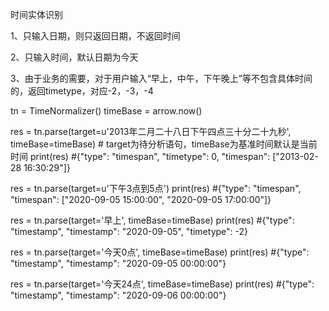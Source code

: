 时间实体识别

1、只输入日期，则只返回日期，不返回时间

2、只输入时间，默认日期为今天

3、由于业务的需要，对于用户输入“早上，中午，下午晚上”等不包含具体时间的，返回timetype，对应-2，-3，-4

tn = TimeNormalizer() timeBase = arrow.now()

res = tn.parse(target=u'2013年二月二十八日下午四点三十分二十九秒', timeBase=timeBase) # target为待分析语句，timeBase为基准时间默认是当前时间 print(res) #{"type": "timespan", "timetype": 0, "timespan": ["2013-02-28 16:30:29"]}

res = tn.parse(target=u'下午3点到5点') print(res) #{"type": "timespan", "timespan": ["2020-09-05 15:00:00", "2020-09-05 17:00:00"]}

res = tn.parse(target='早上', timeBase=timeBase) print(res) #{"type": "timestamp", "timestamp": "2020-09-05", "timetype": -2}

res = tn.parse(target='今天0点', timeBase=timeBase) print(res) #{"type": "timestamp", "timestamp": "2020-09-05 00:00:00"}

res = tn.parse(target='今天24点', timeBase=timeBase) print(res) #{"type": "timestamp", "timestamp": "2020-09-06 00:00:00"}
